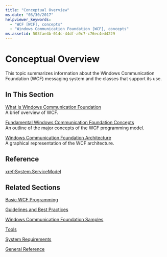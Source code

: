 ```yaml
---
title: "Conceptual Overview"
ms.date: "03/30/2017"
helpviewer_keywords: 
  - "WCF [WCF], concepts"
  - "Windows Communication Foundation [WCF], concepts"
ms.assetid: 503fae4b-014c-44df-a9c7-c76ec4ed4229
---
```

# Conceptual Overview
This topic summarizes information about the Windows Communication Foundation (WCF) messaging system and the classes that support its use.  
  
## In This Section  
 [What Is Windows Communication Foundation](whats-wcf.md)  
 A brief overview of WCF.  
  
 [Fundamental Windows Communication Foundation Concepts](fundamental-concepts.md)  
 An outline of the major concepts of the WCF programming model.  
  
 [Windows Communication Foundation Architecture](architecture.md)  
 A graphical representation of the WCF architecture.  
  
## Reference  
 <xref:System.ServiceModel>  
  
## Related Sections  
 [Basic WCF Programming](basic-wcf-programming.md)  
  
 [Guidelines and Best Practices](guidelines-and-best-practices.md)  
  
 [Windows Communication Foundation Samples](./samples/index.md)  
  
 [Tools](./diagnostics/exceptions-reference/tools.md)  
  
 [System Requirements](wcf-system-requirements.md)  
  
 [General Reference](general-reference.md)
